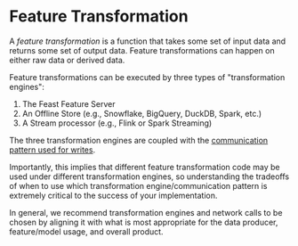 # Feature Transformation

A *feature transformation* is a function that takes some set of input data and
returns some set of output data. Feature transformations can happen on either raw data or derived data.

Feature transformations can be executed by three types of "transformation engines":

1. The Feast Feature Server
2. An Offline Store (e.g., Snowflake, BigQuery, DuckDB, Spark, etc.)
3. A Stream processor (e.g., Flink or Spark Streaming)

The three transformation engines are coupled with the [communication pattern used for writes](getting-started/architecture-and-components/write-patterns.md).

Importantly, this implies that different feature transformation code may be 
used under different transformation engines, so understanding the tradeoffs of 
when to use which transformation engine/communication pattern is extremely critical to 
the success of your implementation.

In general, we recommend transformation engines and network calls to be chosen by aligning it with what is most 
appropriate for the data producer, feature/model usage, and overall product.